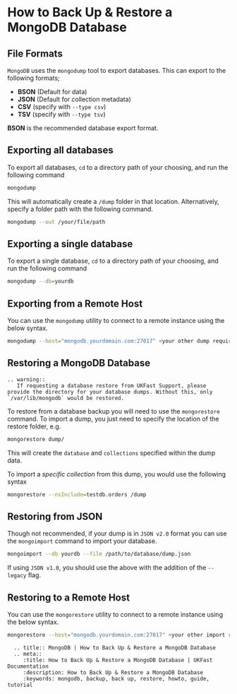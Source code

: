 # How to Back Up & Restore a MongoDB Database

## File Formats

`MongoDB` uses the `mongodump` tool to export databases. This can export to the following formats;

- **BSON** (Default for data)
- **JSON** (Default for collection metadata)
- **CSV** (specify with `--type csv`)
- **TSV** (specify with `--type tsv`)

**BSON** is the recommended database export format.

## Exporting all databases

To export all databases, `cd` to a directory path of your choosing, and run the following command

```bash
mongodump
```

This will automatically create a `/dump` folder in that location. Alternatively, specify a folder path with the following command.
```bash
mongodump --out /your/file/path
```

## Exporting a single database

To export a single database, `cd` to a directory path of your choosing, and run the following command

```bash
mongodump --db=yourdb
```

## Exporting from a Remote Host

You can use the `mongodump` utility to connect to a remote instance using the below syntax.

```bash
mongodump --host="mongodb.yourdomain.com:27017" <your other dump requirements>
```

## Restoring a MongoDB Database

```
.. warning::
   If requesting a database restore from UKFast Support, please provide the directory for your database dumps. Without this, only `/var/lib/mongodb` would be restored.
```

To restore from a database backup you will need to use the `mongorestore` command. To import a dump, you just need to specify the location of the restore folder, e.g.

```bash
mongorestore dump/
```
This will create the `database` and `collections` specified within the dump data.

To import a *specific collection* from this dump, you would use the following syntax

```bash
mongorestore --nsInclude=testdb.orders /dump
```

## Restoring from JSON

Though not recommended, if your dump is in `JSON v2.0` format you can use the `mongoimport` command to import your database.

```bash
mongoimport --db yourdb --file /path/to/database/dump.json
```
If using `JSON v1.0`, you should use the above with the addition of the `--legacy` flag.

## Restoring to a Remote Host

You can use the `mongorestore` utility to connect to a remote instance using the below syntax.

```bash
mongorestore --host="mongodb.yourdomain.com:27017" <your other import requirements>
```


```eval_rst
  .. title:: MongoDB | How to Back Up & Restore a MongoDB Database
  .. meta::
     :title: How to Back Up & Restore a MongoDB Database | UKFast Documentation
     :description: How to Back Up & Restore a MongoDB Database
     :keywords: mongodb, backup, back up, restore, howto, guide, tutorial
```
